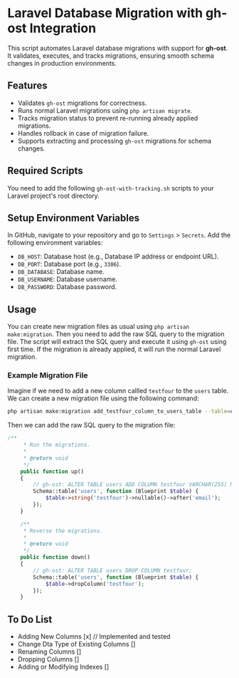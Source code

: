 # Laravel Database Migration with gh-ost Integration

This script automates Laravel database migrations with support for **gh-ost**. It validates, executes, and tracks migrations, ensuring smooth schema changes in production environments.

## Features

- Validates `gh-ost` migrations for correctness.
- Runs normal Laravel migrations using `php artisan migrate`.
- Tracks migration status to prevent re-running already applied migrations.
- Handles rollback in case of migration failure.
- Supports extracting and processing `gh-ost` migrations for schema changes.

## Required Scripts

You need to add the following `gh-ost-with-tracking.sh` scripts to your Laravel project's root directory.

## Setup Environment Variables

In GitHub, navigate to your repository and go to `Settings` > `Secrets`. Add the following environment variables:

- `DB_HOST`: Database host (e.g., Database IP address or endpoint URL).
- `DB_PORT`: Database port (e.g., `3306`).
- `DB_DATABASE`: Database name.
- `DB_USERNAME`: Database username.
- `DB_PASSWORD`: Database password.

## Usage

You can create new migration files as usual using `php artisan make:migration`. Then you need to add the raw SQL query to the migration file. The script will extract the SQL query and execute it using `gh-ost` using first time. If the migration is already applied, it will run the normal Laravel migration.

### Example Migration File

Imagine if we need to add a new column callled `testfour` to the `users` table. We can create a new migration file using the following command:

```bash
php artisan make:migration add_testfour_column_to_users_table --table=users
```

Then we can add the raw SQL query to the migration file:

```php
/**
     * Run the migrations.
     *
     * @return void
     */
    public function up()
    {   
        // gh-ost: ALTER TABLE users ADD COLUMN testfour VARCHAR(255) NULL AFTER email;
        Schema::table('users', function (Blueprint $table) {
            $table->string('testfour')->nullable()->after('email');
        });
    }

    /**
     * Reverse the migrations.
     *
     * @return void
     */
    public function down()
    {   
        // gh-ost: ALTER TABLE users DROP COLUMN testfour; 
        Schema::table('users', function (Blueprint $table) {
            $table->dropColumn('testfour');
        });
    }
```

## To Do List

- Adding New Columns [x] // Implemented and tested
- Change Dta Type of Existing Columns [] 
- Renaming Columns []
- Dropping Columns []
- Adding or Modifying Indexes []






#